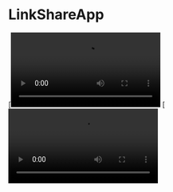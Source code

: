 # LinkShareApp

[![Watch the video](https://github.com/FaizUlHassan123/LinkShareApp/blob/main/Video/Facebook.MP4)
[![Watch the video](https://github.com/FaizUlHassan123/LinkShareApp/blob/main/Video/Facebook.MP4)

